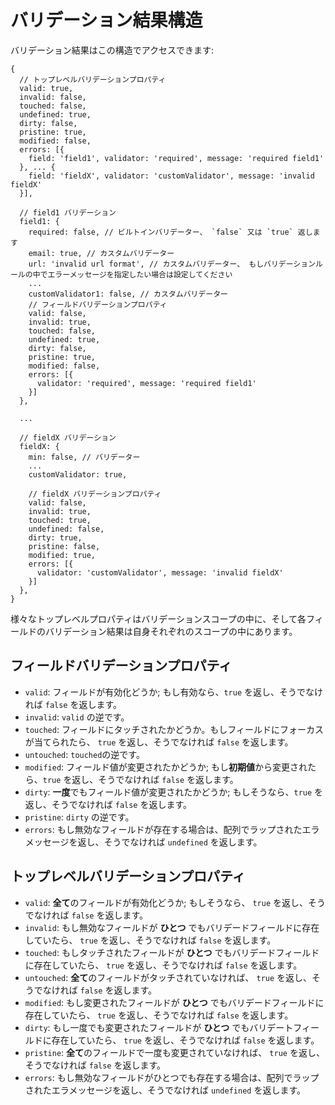 # バリデーション結果構造

バリデーション結果はこの構造でアクセスできます:

```
{
  // トップレベルバリデーションプロパティ
  valid: true,
  invalid: false,
  touched: false,
  undefined: true,
  dirty: false,
  pristine: true,
  modified: false,
  errors: [{
    field: 'field1', validator: 'required', message: 'required field1'
  }, ... {
    field: 'fieldX', validator: 'customValidator', message: 'invalid fieldX'
  }],

  // field1 バリデーション
  field1: {
    required: false, // ビルトインバリデーター、 `false` 又は `true` 返します
    email: true, // カスタムバリデーター
    url: 'invalid url format', // カスタムバリデーター、 もしバリデーションルールの中でエラーメッセージを指定したい場合は設定してください
    ...
    customValidator1: false, // カスタムバリデーター
    // フィールドバリデーションプロパティ
    valid: false,
    invalid: true,
    touched: false,
    undefined: true,
    dirty: false,
    pristine: true,
    modified: false,
    errors: [{
      validator: 'required', message: 'required field1'
    }]
  },

  ...

  // fieldX バリデーション
  fieldX: {
    min: false, // バリデーター
    ...
    customValidator: true,

    // fieldX バリデーションプロパティ
    valid: false,
    invalid: true,
    touched: true,
    undefined: false,
    dirty: true,
    pristine: false,
    modified: true,
    errors: [{
      validator: 'customValidator', message: 'invalid fieldX'
    }]
  },
}
```

様々なトップレベルプロパティはバリデーションスコープの中に、そして各フィールドのバリデーション結果は自身それぞれのスコープの中にあります。

## フィールドバリデーションプロパティ
- `valid`: フィールドが有効化どうか; もし有効なら、`true` を返し、そうでなければ `false` を返します。
- `invalid`: `valid` の逆です。
- `touched`: フィールドにタッチされたかどうか。もしフィールドにフォーカスが当てられたら、 `true` を返し、そうでなければ `false` を返します。
- `untouched`: `touched`の逆です。
- `modified`: フィールド値が変更されたかどうか; もし**初期値**から変更されたら、`true` を返し、そうでなければ `false` を返します。
- `dirty`: **一度**でもフィールド値が変更されたかどうか; もしそうなら、`true` を返し、そうでなければ `false` を返します。
- `pristine`: `dirty` の逆です。
- `errors`: もし無効なフィールドが存在する場合は、配列でラップされたエラメッセージを返し、そうでなければ `undefined` を返します。

## トップレベルバリデーションプロパティ
- `valid`: **全て**のフィールドが有効化どうか; もしそうなら、 `true` を返し、そうでなければ `false` を返します。
- `invalid`: もし無効なフィールドが **ひとつ** でもバリデードフィールドに存在していたら、 `true` を返し、そうでなければ `false` を返します。
- `touched`: もしタッチされたフィールドが **ひとつ** でもバリデードフィールドに存在していたら、 `true` を返し、そうでなければ `false` を返します。
- `untouched`: **全て**のフィールドがタッチされていなければ、 `true` を返し、そうでなければ `false` を返します。
- `modified`: もし変更されたフィールドが **ひとつ** でもバリデードフィールドに存在していたら、 `true` を返し、そうでなければ `false` を返します。
- `dirty`: もし一度でも変更されたフィールドが **ひとつ** でもバリデートフィールドに存在していたら、 `true` を返し、そうでなければ `false` を返します。
- `pristine`: **全て**のフィールドで一度も変更されていなければ、 `true` を返し、そうでなければ `false` を返します。
- `errors`: もし無効なフィールドがひとつでも存在する場合は、配列でラップされたエラメッセージを返し、そうでなければ `undefined` を返します。
